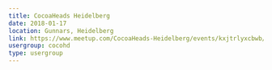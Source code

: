 ```yaml
---
title: CocoaHeads Heidelberg
date: 2018-01-17
location: Gunnars, Heidelberg
link: https://www.meetup.com/CocoaHeads-Heidelberg/events/kxjtrlyxcbwb/
usergroup: cocohd
type: usergroup
---
```


